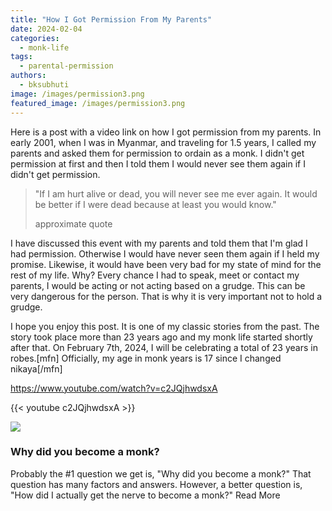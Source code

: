 ```yaml
---
title: "How I Got Permission From My Parents"
date: 2024-02-04
categories: 
  - monk-life
tags: 
  - parental-permission
authors: 
  - bksubhuti
image: /images/permission3.png
featured_image: /images/permission3.png
---
```


Here is a post with a video link on how I got permission from my parents. In early 2001, when I was in Myanmar, and traveling for 1.5 years, I called my parents and asked them for permission to ordain as a monk. I didn't get permission at first and then I told them I would never see them again if I didn't get permission.

> "If I am hurt alive or dead, you will never see me ever again. It would be better if I were dead because at least you would know."
> 
> approximate quote

I have discussed this event with my parents and told them that I'm glad I had permission. Otherwise I would have never seen them again if I held my promise. Likewise, it would have been very bad for my state of mind for the rest of my life. Why? Every chance I had to speak, meet or contact my parents, I would be acting or not acting based on a grudge. This can be very dangerous for the person. That is why it is very important not to hold a grudge.

I hope you enjoy this post. It is one of my classic stories from the past. The story took place more than 23 years ago and my monk life started shortly after that. On February 7th, 2024, I will be celebrating a total of 23 years in robes.\[mfn\] Officially, my age in monk years is 17 since I changed nikaya\[/mfn\]

https://www.youtube.com/watch?v=c2JQjhwdsxA

{{< youtube c2JQjhwdsxA >}}

![](/images/GFBColorOrig-330x195.jpg)

### Why did you become a monk?

Probably the #1 question we get is, "Why did you become a monk?" That question has many factors and answers. However, a better question is, "How did I actually get the nerve to become a monk?" Read More